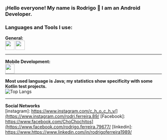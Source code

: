 ### ¡Hello everyone! My name is Rodrigo 👋 I am an Android Developer. 

### Languages and Tools I use:

__General:__ 
<br />
<img align="bottom" src="https://raw.githubusercontent.com/jmnote/z-icons/master/svg/git.svg" width="30" height="30" />
<img align="left" src="https://raw.githubusercontent.com/jmnote/z-icons/master/svg/github.svg" width="30" height="30" />
<br />

---
__Mobile Development:__
<br />
<img align="left" src="https://raw.githubusercontent.com/jmnote/z-icons/master/svg/java.svg" width="30" height="30" />
<br />

---
__Most used language is Java; my statistics show specificity with some Kotlin test projects.__
<br />
![Top Langs](https://github-readme-stats.vercel.app/api/top-langs/?username=Ferre-89&show_icons=true&theme=tokyonight)
<br />

---
__Social Networks__
<br />
[instagram]: https://www.instagram.com/c_h_o_c_h_y/](https://www.instagram.com/rodri.ferreira.89/
[Facebook]: https://www.facebook.com/ChoChochitos](https://www.facebook.com/rodrigo.ferreira.79677/
[linkedin]: https://www.https://www.linkedin.com/in/rodrigoferreira1989/
<br />



